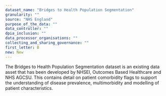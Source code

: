 ```yaml
---
dataset_name: "Bridges to Health Population Segmentation"
granularity: ""
source: "NHS England"
purpose_of_the_data: ""
data_controller: ""
dpia_inclusion: ""
data_processor_organisations: ""
collecting_and_sharing_governance: ""
first_letter: B
new: New
---
```

The Bridges to Health Population Segmentation dataset is an existing data asset that has been developed by NHSEI, Outcomes Based Healthcare and NHS AGCSU. This contains detail on patient comorbidity flags to support the understanding of disease prevalence, multimorbidity and modelling of patient characteristics.